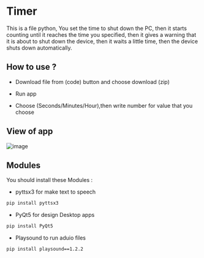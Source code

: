 # Timer
This is a file python,
You set the time to shut down the PC, then it starts counting until it reaches the time you specified, then it gives a warning that it is about to shut down the device, then it waits a little time, then the device shuts down automatically.

## How to use ?

- Download file from (code) button and choose download (zip)

- Run app

- Choose (Seconds/Minutes/Hour),then write number for value that you choose

## View of app
  ![image](https://github.com/user-attachments/assets/57913032-a527-4d81-bba9-e3adf4e76387)


## Modules
You should install these Modules :
- pyttsx3 for make text to speech
```bash
pip install pyttsx3
```
- PyQt5 for design Desktop apps
```bash
pip install PyQt5
```
- Playsound to run aduio files
```bash
pip install playsound==1.2.2
```
